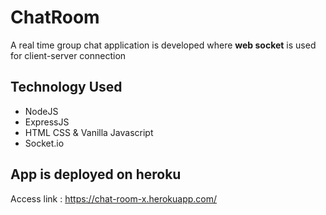 # ChatRoom
A real time group chat application is developed where **web socket** is used for client-server connection

## Technology Used
- NodeJS
- ExpressJS
- HTML CSS & Vanilla Javascript
- Socket.io

## App is deployed on heroku
<!-- [Access link](https://chat-room-x.herokuapp.com/) -->
Access link : https://chat-room-x.herokuapp.com/
